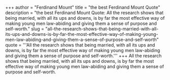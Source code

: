 +++
author = "Ferdinand Mount"
title = "the best Ferdinand Mount Quote"
description = "the best Ferdinand Mount Quote: All the research shows that being married, with all its ups and downs, is by far the most effective way of making young men law-abiding and giving them a sense of purpose and self-worth."
slug = "all-the-research-shows-that-being-married-with-all-its-ups-and-downs-is-by-far-the-most-effective-way-of-making-young-men-law-abiding-and-giving-them-a-sense-of-purpose-and-self-worth"
quote = '''All the research shows that being married, with all its ups and downs, is by far the most effective way of making young men law-abiding and giving them a sense of purpose and self-worth.'''
+++
All the research shows that being married, with all its ups and downs, is by far the most effective way of making young men law-abiding and giving them a sense of purpose and self-worth.
